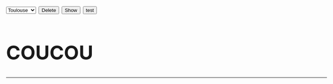 <html>
<head>
<meta charset="utf-8"/>
<style>
	body{
		font-size:26px;
	}
</style>
<script>
function Delete() {
    document.getElementById("demo").innerHTML = "";
}

function Show() {
    document.getElementById("demo").innerHTML = "Paragraph";
}

function Test() {
    var xhr = new XMLHttpRequest();
	xhr.responseType = 'json';
	xhr.open("POST", "https://terralego-scraper.herokuapp.com/graphql");
	xhr.setRequestHeader("Content-Type", "application/json");
	xhr.setRequestHeader("Accept", "application/json");
	xhr.setRequestHeader("Access-Control-Allow-Origin", "*");
	xhr.onload = function () {
	  console.log('data returned:', xhr.response);
	}
	var query = '{result(insee:"09042"){params results}}';
	xhr.send(JSON.stringify({
	  query: query
	}));
}
</script>

</head>
<body>
<select id="ville">
	<option value="toulouse">Toulouse</option>
	<option value="bordeaux">Bordeaux</option>
	<option value="paris">Paris</option>
	<option value="marseille">Marseille</option>
</select>
<button onclick="Delete()">Delete</button>
<button onclick="Show()" >Show</button>
<button onclick="Test()" >test</button>
<br/>
<h1>COUCOU</h1>
<p id="demo"></p>
<hr/>
</body>
</html>

